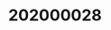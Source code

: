 ---
layout: post
inst: University of Twente
title: 202000028
degree: MSc.
name: Smart Industry Systems
course_name: Smart Industry Systems
topic: Machine Learning for Smart Industry Applications
slides: sis-lecture8.pdf
years: 2024
year: 2024
guest: 'true'
---